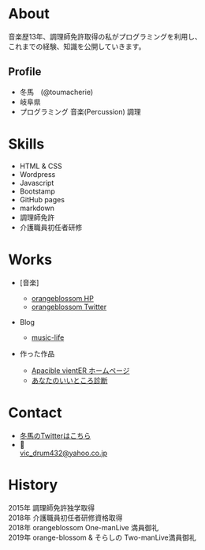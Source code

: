 # About
音楽歴13年、調理師免許取得の私がプログラミングを利用し、  
これまでの経験、知識を公開していきます。


## Profile
- 冬馬　(@toumacherie)
- 岐阜県
- プログラミング 音楽(Percussion)  調理

# Skills
- HTML & CSS
- Wordpress
- Javascript
- Bootstamp
- GitHub pages
- markdown
- 調理師免許
- 介護職員初任者研修

# Works
- [音楽] 
  - [orangeblossom HP](https://orangeblossom3.amebaownd.com/)  
  - [orangeblossom Twitter](https://twitter.com/OB8Ensemble)  

- Blog 
  - [music-life](https://music-life1.com)
 
- 作った作品  
  - [Apacible vientER ホームページ](https://apavierinfo.wixsite.com/apacible-vienter)
  - [あなたのいいところ診断](https://touma-cherie.github.io/assessment/assessment.html)


# Contact
- [冬馬のTwitterはこちら](https://twitter.com/)
- 📨  
vic_drum432@yahoo.co.jp

# History 
2015年 調理師免許独学取得  
2018年 介護職員初任者研修資格取得  
2018年 orangeblossom One-manLive 満員御礼  
2019年 orange-blossom & そらしの Two-manLive満員御礼
